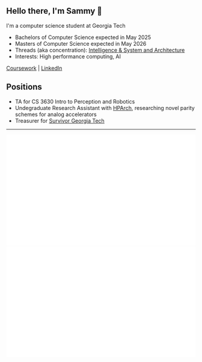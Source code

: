## Hello there, I'm Sammy 👋

I'm a computer science student at Georgia Tech
- Bachelors of Computer Science expected in May 2025
- Masters of Computer Science expected in May 2026
- Threads (aka concentration): [Intelligence & System and Architecture](https://catalog.gatech.edu/programs/systems-architecture-intelligence-computer-science-bs/)
- Interests: High performance computing, AI

[Coursework](https://github.com/VirtualMe64/VirtualMe64/blob/main/coursework.md) | [LinkedIn](https://www.linkedin.com/in/sammytaubman/)

## Positions
- TA for CS 3630 Intro to Perception and Robotics
- Undegraduate Research Assistant with [HPArch](https://sites.gatech.edu/hparch/), researching novel parity schemes for analog accelerators
- Treasurer for [Survivor Georgia Tech](https://www.instagram.com/survivorgeorgiatech/)

---

<div align="center">
<a>
<img src="https://raw.githubusercontent.com/VirtualMe64/github-stats/master/generated/overview.svg#gh-light-mode-only" />
<img src="https://raw.githubusercontent.com/VirtualMe64/github-stats/master/generated/languages.svg#gh-light-mode-only" />
</a>
</div>
